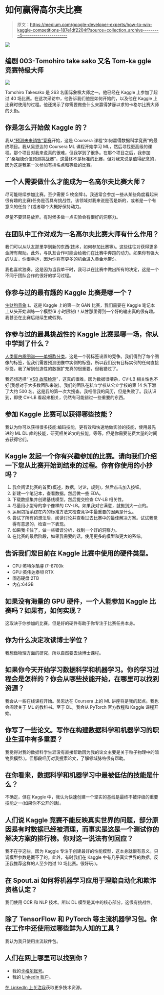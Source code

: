 # 如何赢得高尔夫比赛

> 原文：<https://medium.com/google-developer-experts/how-to-win-kaggle-competitions-187e1df2204f?source=collection_archive---------4----------------------->

![](img/9235bcb399a627d6714059192ba80925.png)

## 编剧 003-Tomohiro take sako 又名 Tom-ka ggle 竞赛特级大师

![](img/a55d000056b2ccab654a49452b598c0c.png)

Tomohiro Takesako 是 263 名国际象棋大师之一。他已经在 Kaggle 上参加了超过 40 场比赛。在这次采访中，他告诉我们他是如何开始的，以及他在 Kaggle 上比赛时使用的过程。他还揭示了你需要做些什么来赢得梦寐以求的卡格尔比赛大师的头衔。

## 你是怎么开始做 Kaggle 的？

我从[“预测未来销售”竞赛](https://www.kaggle.com/competitions/competitive-data-science-predict-future-sales/overview)开始，这是 Coursera 课程“如何赢得数据科学竞赛”的最终项目。我从吴恩达的 Coursera ML 课程开始学习 ML，然后寻找更高级的课程。那个项目对我来说真的很难，但我学到了很多。在那个项目之后，我参加了“桑坦德价值预测挑战赛”，这最终不是标准的比赛，但对我来说是值得纪念的，因为这是我第一次参加有排名点和等级的比赛。

## 一个人需要做什么才能成为一名高尔夫比赛大师？

尽可能继续参加比赛。至少需要 5 枚金牌:)。我通常会参加一些从某些角度看起来很有趣的比赛(任务是否具有挑战性，该领域对我来说是否是新的，或者是一个有意义的任务？)或者哪个大概好保持动力。

尽量不要轻易放弃。有时候多做一点实验会有很好的洞察力。

## 在团队中工作对成为一名高尔夫比赛大师有什么作用？

我们可以从队友那里学到新的东西(技术，如何参加比赛等)。这些往往对获得更多金牌有帮助。此外，与队友合作可能会给我们在比赛中奔跑的动力。如果你有强大的队友，你很幸运，因为你将有更多的机会进入黄金地带:)。

我也喜欢独奏。这是因为当我单干时，我可以在比赛中做出所有的决定，这是一个不同于团队合作的很好的学习过程。

## 你参与过的最有趣的 Kaggle 比赛是哪一个？

[生财狗意象](https://www.kaggle.com/c/generative-dog-images):)。这是 Kaggle 上的第一次 GAN 比赛，我们需要在 Kaggle 笔记本上从头开始训练一个模型(9 小时限制)！从甘那里得到一个好的输出真的很有趣。我甚至在比赛后继续生成假狗。

## 你参与过的最具挑战性的 Kaggle 比赛是哪一场，你从中学到了什么？

[人类蛋白质图谱——单细胞分类](https://www.kaggle.com/c/hpa-single-cell-image-classification)。这是一个弱标签设置的竞争。我们得到了每个图像的标签，但我们需要预测图像中实例的标签。所以我们没有目标实例的任何直接标签。我了解到创造性的数据扩充真的很重要，但我错过了。

我还想选择“ [VSB 故障检测](https://www.kaggle.com/c/vsb-power-line-fault-detection)”，这真的很难，因为数据很嘈杂，CV-LB 相关性也不好(我想对于大多数团队来说)。我们的团队在私立学校从公立学校的第 14 名下滑了大约 500 名。这是我的第一次大搜查。我相信我的简历，但是失败了。我认识到，即使 CV-LB 看起来相关，仍然有可能错过一些重要的东西。

## 参加 Kaggle 比赛可以获得哪些技能？

我认为你可以获得很多技能:编码技能，更有效和快速地做实验的技能，使用最先进的 ML DL 库的技能，研究相关论文的技能，等等。但是你需要花费大量的时间去获得它们。

## Kaggle 发起一个你有兴趣参加的比赛。请向我们介绍一下您从比赛开始到结束的过程。你有你使用的小抄吗？

1.  我会阅读比赛的首页(概述，数据，讨论，规则)，然后点击加入按钮。
2.  新建一个笔记本，查看数据。然后做一些 EDA。
3.  下载数据集并创建基线模型。然后提交检查 CV-LB 相关性。
4.  尽量用小型号的拿个像样的 CV-LB。如果我对它满意，就搬到大一点的。
5.  运用包括系综在内的标准方法来检查竞争中最重要的因素是什么。
6.  尝试了所有的想法后，阅读讨论并查看过去比赛中的最佳解决方案。试试我觉得有意思的，检查一下表现。
7.  如果我卡住了，做一些错误分析，找到一个好的洞察力。
8.  在比赛的最后阶段，如果我需要的话，使用更多的模型和更大的系综。

## 告诉我们您目前在 Kaggle 比赛中使用的硬件类型。

*   CPU:英特尔酷睿 i7–8700k
*   GPU:英伟达泰坦 RTX
*   固态硬盘:2TB
*   内存:64GB

## 如果没有海量的 GPU 硬件，一个人能参加 Kaggle 比赛吗？如果有，如何实现？

这取决于你参加的比赛。但是好的硬件有助于你专注于比赛任务本身。

## 你为什么决定攻读博士学位？

我想做物理方面的研究，所以自然要去读博士课程。

## 如果你今天开始学习数据科学和机器学习。你的学习过程会是怎样的？你会从哪些技能开始，在哪里可以找到资源？

我会从一些在线课程开始。吴恩达在 Coursera 上的 ML 讲座将是我的起点。我也会阅读关于 ML 的教科书。至于 DL，我会从 PyTorch 官方教程和 Kaggle 课程开始。

## 你写了一些论文。写作在构建数据科学和机器学习的职业生涯中有多重要？

我觉得对我的数据科学生涯没有直接帮助因为我的论文主要是关于粒子物理中的暗物质模型:)。但那段经历对我搜索论文，了解领域脉络很有帮助。

## 在你看来，数据科学和机器学习中最被低估的技能是什么？

不确定，但在 Kaggle 中，我认为快速创建一个坚实的基线是最终不被评级的重要技能之一(如果你不公开的话)。

## 人们说 Kaggle 竞赛不能反映真实世界的问题，部分原因是有时数据已经被清理，而事实是这是一个测试你的解决方案的排行榜。你对这一说法有何回应？

我不在乎这些，因为 Kaggle 专注于创建最好的性能模型，这本身就很有意义。只调模型参数是赢不了的。此外，有时我们在 Kaggle 中有几乎真实世界的数据。反正我推荐这样的人至少跑过 10 场比赛。很好玩:)。

## 在 Spout.ai 如何将机器学习应用于理赔自动化和欺诈资格认定？

我们使用 OCR 和 NLP 技术。所以 DL 模型是其中的核心部分。这很有挑战性。

## 除了 TensorFlow 和 PyTorch 等主流机器学习包。你在工作中还使用过哪些鲜为人知的工具？

我认为我只使用主流软件包。

## 人们在网上哪里可以找到你？

*   我的[卡格尔账号](https://www.kaggle.com/tikutiku)。
*   我的 [LinkedIn 账户](https://www.linkedin.com/in/tomohiro-takesako-45a146134)。

[在 LinkedIn 上关注我](https://www.linkedin.com/in/mwitiderrick/)获取更多技术资源。